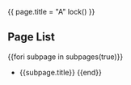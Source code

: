 {{
page.title = "A"
lock()
}}

## Page List

{{fori subpage in subpages(true)}}
- {{subpage.title}}
{{end}}
